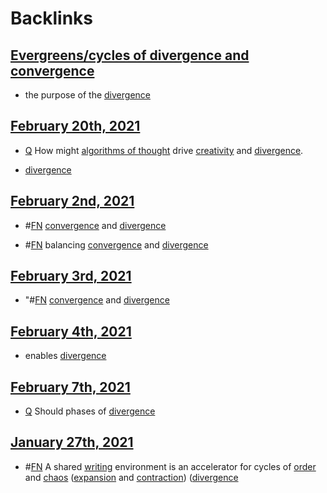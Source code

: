 
# Backlinks
## [Evergreens/cycles of divergence and convergence](<Evergreens/cycles of divergence and convergence.md>)
- the purpose of the [divergence](<divergence.md>)

## [February 20th, 2021](<February 20th, 2021.md>)
- [Q](<Q.md>) How might [algorithms of thought](<algorithms of thought.md>) drive [creativity](<creativity.md>) and [divergence](<divergence.md>).

- [divergence](<divergence.md>)

## [February 2nd, 2021](<February 2nd, 2021.md>)
- #[FN](<FN.md>) [convergence](<convergence.md>) and [divergence](<divergence.md>)

- #[FN](<FN.md>) balancing [convergence](<convergence.md>) and [divergence](<divergence.md>)

## [February 3rd, 2021](<February 3rd, 2021.md>)
- "#[FN](<FN.md>) [convergence](<convergence.md>) and [divergence](<divergence.md>)

## [February 4th, 2021](<February 4th, 2021.md>)
- enables [divergence](<divergence.md>)

## [February 7th, 2021](<February 7th, 2021.md>)
- [Q](<Q.md>) Should phases of [divergence](<divergence.md>)

## [January 27th, 2021](<January 27th, 2021.md>)
- #[FN](<FN.md>)  A shared [writing](<writing.md>) environment is an accelerator for cycles of [order](<order.md>) and [chaos](<chaos.md>) ([expansion](<expansion.md>) and [contraction](<contraction.md>)) ([divergence](<divergence.md>)

